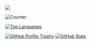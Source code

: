 <img align="center" src="https://github-readme-activity-graph.vercel.app/graph?username=shanks28&bg_color=222222&color=ffffff&line=1890ff&point=ffffff&area=true&hide_border=false" />

![Counter](https://komarev.com/ghpvc/?username=shanks28)
<!-- GitHub Stats -->
<!-- GitHub Stats -->
<!--[![GitHub Stats](https://github-readme-stats.vercel.app/api?username=shanks28)](https://github.com/shanks28)-->
<!-- GitHub Stats -->
[![Top Languages](https://github-readme-stats.vercel.app/api/top-langs/?username=shanks28&layout=compact)](https://github.com/shanks28)
<!-- GitHub Profile Trophy -->
[![GitHub Profile Trophy](https://github-profile-trophy.vercel.app/?username=shanks28)](https://github.com/shanks28)
[![GitHub Stats](https://github-readme-stats.vercel.app/api?username=shanks28)](https://github.com/shanks28)

<!--
**shanks28/shanks28** is a ✨ _special_ ✨ repository because its `README.md` (this file) appears on your GitHub profile.

Here are some ideas to get you started:

- 🔭 I’m currently working on ...
- 🌱 I’m currently learning ...
- 👯 I’m looking to collaborate on ...
- 🤔 I’m looking for help with ...
- 💬 Ask me about ...
- 📫 How to reach me: ...
- 😄 Pronouns: ...
- ⚡ Fun fact: ...
-->
